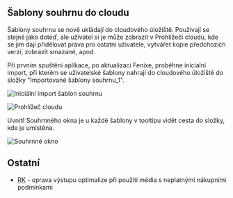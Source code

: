 ﻿---
categories: [fenix]
layout: fenix
---
## Šablony souhrnu do cloudu
Šablony souhrnu se nově ukládají do cloudového úložiště. Používají se stejně jako doteď, ale uživatel si je může zobrazit v Prohlížeči cloudu, kde se jim dají přidělovat práva pro ostatní uživatele, vytvářet kopie předchozích verzí, zobrazit smazané, apod.

Při prvním spuštění aplikace, po aktualizaci Fenixe, proběhne inicialní import, při kterém se uživatelské šablony nahrají do cloudového úložiště do složky "Importované šablony souhrnu_1".

![Iniciální import šablon souhrnu]({{site.url}}/data/souhrndocloud2222.png "Iniciální import šablon souhrnu")

![Prohlížeč cloudu]({{site.url}}/data/souhrndocloud1.png "Prohlížeč cloudu")

Uvnitř Souhrnného okna je u každé šablony v tooltipu vidět cesta do složky, kde je umístěna.

![Souhrnné okno]({{site.url}}/data/souhrndocloud3.png "Souhrnné okno")

## Ostatní
<ul>
	<li><abbr title="Reachové křivky">RK</abbr> - oprava výstupu optimalize při použití média s neplatnými nákupními podmínkami</li>
</ul>
